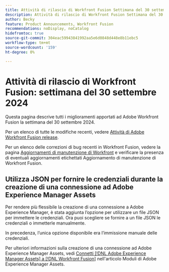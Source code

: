 ```yaml
---
title: Attività di rilascio di Workfront Fusion Settimana del 30 settembre 2024
description: Attività di rilascio di Workfront Fusion Settimana del 30 settembre 2024
author: Becky
feature: Product Announcements, Workfront Fusion
recommendations: noDisplay, noCatalog
hidefromtoc: true
source-git-commit: 304eac59943841992aa5e6d0848d448e8b11ebc5
workflow-type: tm+mt
source-wordcount: '159'
ht-degree: 0%

---
```


# Attività di rilascio di Workfront Fusion: settimana del 30 settembre 2024

Questa pagina descrive tutti i miglioramenti apportati ad Adobe Workfront Fusion la settimana del 30 settembre 2024.

Per un elenco di tutte le modifiche recenti, vedere [Attività di Adobe Workfront Fusion release](../../../product-announcements/product-releases/fusion-release-activity/fusion-release-activity.md).

Per un elenco delle correzioni di bug recenti in Workfront Fusion, vedere la pagina [Aggiornamenti di manutenzione di Workfront](https://experienceleague.adobe.com/docs/workfront-known-issues/releases/current-updates.html) e verificare la presenza di eventuali aggiornamenti etichettati Aggiornamento di manutenzione di Workfront Fusion.

## Utilizza JSON per fornire le credenziali durante la creazione di una connessione ad Adobe Experience Manager Assets

Per rendere più flessibile la creazione di una connessione a Adobe Experience Manager, è stata aggiunta l’opzione per utilizzare un file JSON per immettere le credenziali. Ora puoi scegliere se fornire a un file JSON le credenziali o immetterle manualmente.

In precedenza, l’unica opzione disponibile era l’immissione manuale delle credenziali.

Per ulteriori informazioni sulla creazione di una connessione ad Adobe Experience Manager Assets, vedi [Connetti [!DNL Adobe Experience Manager Assets] a [!DNL Workfront Fusion]](/help/quicksilver/workfront-fusion/apps-and-their-modules/aem-assets-modules.md#connect-adobe-experience-manager-assets-to-workfront-fusion) nell&#39;articolo Moduli di Adobe Experience Manager Assets.

